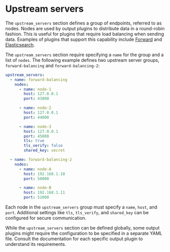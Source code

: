 # Upstream servers

The `upstream_servers` section defines a group of endpoints, referred to as nodes. Nodes are used by output plugins to distribute data in a round-robin fashion. This is useful for plugins that require load balancing when sending data. Examples of plugins that support this capability include [Forward](https://docs.fluentbit.io/manual/pipeline/outputs/forward) and [Elasticsearch](https://docs.fluentbit.io/manual/pipeline/outputs/elasticsearch).

The `upstream_servers` section require specifying a `name` for the group and a list
of `nodes`. The following example defines two upstream server groups, `forward-balancing` and `forward-balancing-2`:

```yaml
upstream_servers:
  - name: forward-balancing
    nodes:
      - name: node-1
        host: 127.0.0.1
        port: 43000

      - name: node-2
        host: 127.0.0.1
        port: 44000

      - name: node-3
        host: 127.0.0.1
        port: 45000
        tls: true
        tls_verify: false
        shared_key: secret

  - name: forward-balancing-2
    nodes:
      - name: node-A
        host: 192.168.1.10
        port: 50000

      - name: node-B
        host: 192.168.1.11
        port: 51000
```

Each node in the `upstream_servers` group must specify a `name`, `host`, and `port`. Additional settings like `tls`, `tls_verify`, and `shared_key` can be configured for secure communication.

While the `upstream_servers` section can be defined globally, some output plugins might require the configuration to be specified in a separate YAML file. Consult the documentation for each specific output plugin to understand its requirements.

